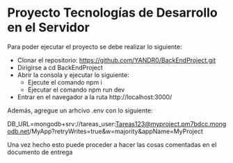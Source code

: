 # Proyecto Tecnologías de Desarrollo en el Servidor

Para poder ejecutar el proyecto se debe realizar lo siguiente:
- Clonar el repositorio: https://github.com/YANDR0/BackEndProject.git 
- Dirigirse a cd BackEndProject
- Abrir la consola y ejecutar lo siguiente:
    - Ejecute el comando npm i
    - Ejecutar el comando npm run dev
- Entrar en el navegador a la ruta http://localhost:3000/

Además, agregue un arhcivo .env con lo siguiente:

DB_URL=mongodb+srv://tareas_user:Tareas123@myproject.pm7bdcc.mongodb.net/MyApp?retryWrites=true&w=majority&appName=MyProject

Una vez hecho esto puede proceder a hacer las cosas comentadas en el documento de entrega